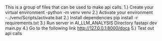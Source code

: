 This is a group of files that can be used to make api calls.
1.) Create your virtual environment 
   -python -m venv venv
2.) Activate your environment
    -../venv/Scripts/activate.bat
2.) Install dependencies
    pip install -r requirements.txt
3.) Run server in AI_LLM_ANALYSIS Directory
    fastapi dev main.py
4.) Go to the following link
   http://127.0.0.1:8000/docs
5.) Test out api calls